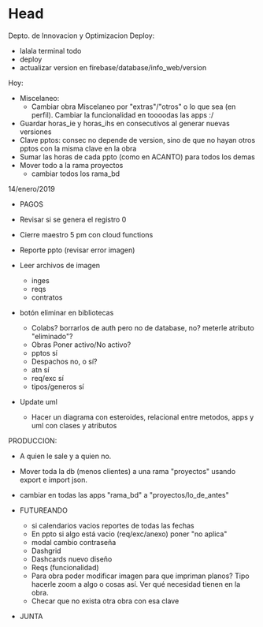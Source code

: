 # Head
Depto. de Innovacion y Optimizacion
Deploy:
 - lalala terminal todo
 - deploy
 - actualizar version en firebase/database/info_web/version
 
 Hoy:
  - Miscelaneo:
     - Cambiar obra Miscelaneo por "extras"/"otros" o lo que sea (en perfil). Cambiar la funcionalidad en toooodas las apps :/
  - Guardar horas_ie y horas_ihs en consecutivos al generar nuevas versiones
  - Clave pptos: consec no depende de version, sino de que no hayan otros pptos con la misma clave en la obra
  - Sumar las horas de cada ppto (como en ACANTO) para todos los demas
  - Mover todo a la rama proyectos
    - cambiar todos los rama_bd  
 
 14/enero/2019
  - PAGOS
  - Revisar si se genera el registro 0
  - Cierre maestro 5 pm con cloud functions
  - Reporte ppto (revisar error imagen)
  - Leer archivos de imagen
    - inges
    - reqs
    - contratos  
  - botón eliminar en bibliotecas
    - Colabs? borrarlos de auth pero no de database, no? meterle atributo "eliminado"?
    - Obras Poner activo/No activo?
    - pptos sí
    - Despachos no, o sí?
    - atn sí
    - req/exc sí
    - tipos/generos sí
    
  - Update uml
    - Hacer un diagrama con esteroides, relacional entre metodos, apps y uml con clases y atributos

 PRODUCCION:
  - A quien le sale y a quien no.
  - Mover toda la db (menos clientes) a una rama "proyectos" usando export e import json.
   - cambiar en todas las apps "rama_bd" a "proyectos/lo_de_antes"
   
- FUTUREANDO
  - si calendarios vacios reportes de todas las fechas
  - En ppto si algo está vacio (req/exc/anexo) poner "no aplica"
  - modal cambio contraseña
  - Dashgrid
  - Dashcards nuevo diseño
  - Reqs (funcionalidad)
  - Para obra poder modificar imagen para que impriman planos? Tipo hacerle zoom a algo o cosas así. Ver qué necesidad tienen en la obra.
  - Checar que no exista otra obra con esa clave

- JUNTA

